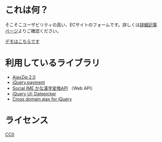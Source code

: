# これは何？

そこそこユーザビリティの高い、ECサイトのフォームです。詳しくは[詳細記事ページ](http://note.openvista.jp/2014/usable-form)よりご確認ください。

[デモはこちらです](http://lab.openvista.jp/_misc/form/)

# 利用しているライブラリ

- [AjaxZip 2.0](http://www.kawa.net/works/ajax/ajaxzip2/ajaxzip2.html)
- [jQuery.payment](https://stripe.com/blog/jquery-payment)
- [Social IME かな漢字変換API](http://www.social-ime.com/api.html) （Web API）
- [jQuery UI: Datepicker](http://jqueryui.com/datepicker/)
- [Cross domain ajax for jQuery](https://github.com/padolsey/jquery.fn/tree/master/cross-domain-ajax)

# ライセンス

[CC0](http://creativecommons.org/publicdomain/zero/1.0/deed.ja)
